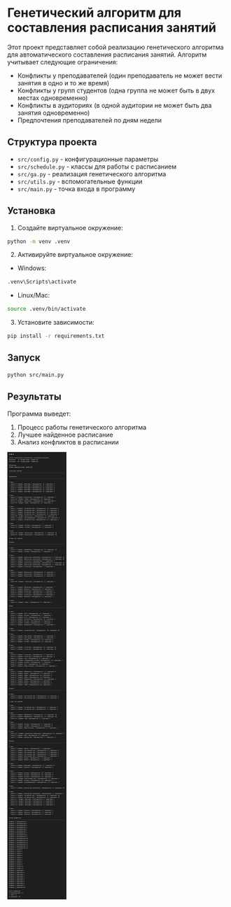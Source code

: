 # Генетический алгоритм для составления расписания занятий

Этот проект представляет собой реализацию генетического алгоритма для автоматического составления расписания занятий. Алгоритм учитывает следующие ограничения:

- Конфликты у преподавателей (один преподаватель не может вести занятия в одно и то же время)
- Конфликты у групп студентов (одна группа не может быть в двух местах одновременно)
- Конфликты в аудиториях (в одной аудитории не может быть два занятия одновременно)
- Предпочтения преподавателей по дням недели

## Структура проекта

- `src/config.py` - конфигурационные параметры
- `src/schedule.py` - классы для работы с расписанием
- `src/ga.py` - реализация генетического алгоритма
- `src/utils.py` - вспомогательные функции
- `src/main.py` - точка входа в программу

## Установка

1. Создайте виртуальное окружение:
```bash
python -m venv .venv
```

2. Активируйте виртуальное окружение:
- Windows:
```bash
.venv\Scripts\activate
```
- Linux/Mac:
```bash
source .venv/bin/activate
```

3. Установите зависимости:
```bash
pip install -r requirements.txt
```

## Запуск

```bash
python src/main.py
```

## Результаты

Программа выведет:
1. Процесс работы генетического алгоритма
2. Лучшее найденное расписание
3. Анализ конфликтов в расписании

![Демонстрация работы системы](1.png)


